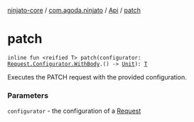 [ninjato-core](../../index.md) / [com.agoda.ninjato](../index.md) / [Api](index.md) / [patch](./patch.md)

# patch

`inline fun <reified T> patch(configurator: `[`Request.Configurator.WithBody`](../../com.agoda.ninjato.http/-request/-configurator/-with-body/index.md)`.() -> `[`Unit`](https://kotlinlang.org/api/latest/jvm/stdlib/kotlin/-unit/index.html)`): `[`T`](patch.md#T)

Executes the PATCH request with the provided configuration.

### Parameters

`configurator` - the configuration of a [Request](../../com.agoda.ninjato.http/-request/index.md)